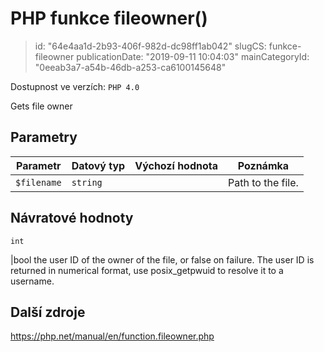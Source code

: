 PHP funkce fileowner()
================================

> id: "64e4aa1d-2b93-406f-982d-dc98ff1ab042"
> slugCS: funkce-fileowner
> publicationDate: "2019-09-11 10:04:03"
> mainCategoryId: "0eeab3a7-a54b-46db-a253-ca6100145648"

Dostupnost ve verzích: `PHP 4.0`

Gets file owner


Parametry
--------------

| Parametr | Datový typ | Výchozí hodnota | Poznámka |
|-----|-----|-----|-----|
| `$filename` | `string` |  | Path to the file. |


Návratové hodnoty
----------------

`int`

|bool the user ID of the owner of the file, or false on failure.
The user ID is returned in numerical format, use
posix_getpwuid to resolve it to a username.

Další zdroje
------------

https://php.net/manual/en/function.fileowner.php
